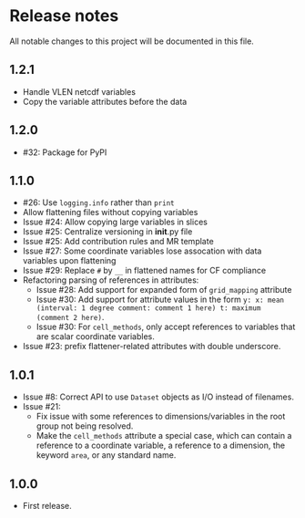 # Release notes
All notable changes to this project will be documented in this file.

## 1.2.1
- Handle VLEN netcdf variables
- Copy the variable attributes before the data

## 1.2.0
- #32: Package for PyPI

## 1.1.0
- #26: Use `logging.info` rather than `print`
- Allow flattening files without copying variables
- Issue #24: Allow copying large variables in slices
- Issue #25: Centralize versioning in __init__.py file
- Issue #25: Add contribution rules and MR template
- Issue #27: Some coordinate variables lose assocation with data variables upon flattening
- Issue #29: Replace `#` by `__` in flattened names for CF compliance
- Refactoring parsing of references in attributes:
  - Issue #28: Add support for expanded form of `grid_mapping` attribute
  - Issue #30: Add support for attribute values in the form `y: x: mean (interval: 1 degree comment: comment 1 here) t:
maximum (comment 2 here)`.
  - Issue #30: For `cell_methods`, only accept references to variables that are scalar coordinate variables.
- Issue #23: prefix flattener-related attributes with double underscore.

## 1.0.1
- Issue #8: Correct API to use `Dataset` objects as I/O instead of filenames.
- Issue #21:
  - Fix issue with some references to dimensions/variables in the root group
  not being resolved.
  - Make the `cell_methods` attribute a special case, which can contain a
  reference to a coordinate variable, a reference to a dimension, the keyword
  `area`, or any standard name.

## 1.0.0
- First release.
